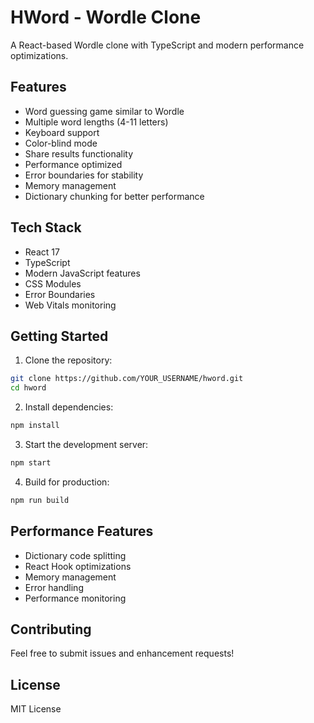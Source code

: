 # HWord - Wordle Clone

A React-based Wordle clone with TypeScript and modern performance optimizations.

## Features

- Word guessing game similar to Wordle
- Multiple word lengths (4-11 letters)
- Keyboard support
- Color-blind mode
- Share results functionality
- Performance optimized
- Error boundaries for stability
- Memory management
- Dictionary chunking for better performance

## Tech Stack

- React 17
- TypeScript
- Modern JavaScript features
- CSS Modules
- Error Boundaries
- Web Vitals monitoring

## Getting Started

1. Clone the repository:
```bash
git clone https://github.com/YOUR_USERNAME/hword.git
cd hword
```

2. Install dependencies:
```bash
npm install
```

3. Start the development server:
```bash
npm start
```

4. Build for production:
```bash
npm run build
```

## Performance Features

- Dictionary code splitting
- React Hook optimizations
- Memory management
- Error handling
- Performance monitoring

## Contributing

Feel free to submit issues and enhancement requests!

## License

MIT License

